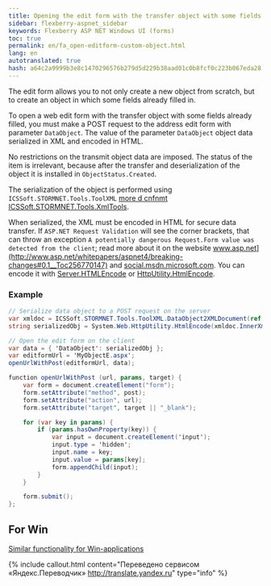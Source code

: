 ```yaml
--- 
title: Opening the edit form with the transfer object with some fields already filled 
sidebar: flexberry-aspnet_sidebar 
keywords: Flexberry ASP NET Windows UI (forms) 
toc: true 
permalink: en/fa_open-editform-custom-object.html 
lang: en 
autotranslated: true 
hash: a64c2a9999b3e8c1470296576b279d5d229b38aad01c0b8fcf0c223b067eda28 
--- 
```


The edit form allows you to not only create a new object from scratch, but to create an object in which some fields already filled in. 

To open a web edit form with the transfer object with some fields already filled, you must make a POST request to the address edit form with parameter `DataObject`. The value of the parameter `DataObject` object data serialized in XML and encoded in HTML. 

No restrictions on the transmit object data are imposed. The status of the item is irrelevant, because after the transfer and deserialization of the object it is installed in `ObjectStatus.Created`. 

The serialization of the object is performed using `ICSSoft.STORMNET.Tools.ToolXML` [more d cnfnmt ICSSoft.STORMNET.Tools.XmlTools](fo_ics-soft-stormnet-tools.html). 

When serialized, the XML must be encoded in HTML for secure data transfer. If `ASP.NET Request Validation` will see the corner brackets, that can throw an exception `A potentially dangerous Request.Form value was detected from the client`; read more about it on the website www.asp.net](http://www.asp.net/whitepapers/aspnet4/breaking-changes#0.1__Toc256770147) and [social.msdn.microsoft.com](http://social.msdn.microsoft.com/forums/en-US/netfxbcl/thread/a056886b-a1ad-40f8-9f4a-f7e8db39950b/). You can encode it with [Server.HTMLEncode](http://msdn.microsoft.com/en-us/library/ms525347(v=vs.90).aspx) or [HttpUtility.HtmlEncode](http://msdn.microsoft.com/ru-ru/library/system.web.httputility.htmlencode.aspx). 

### Example 

```csharp
// Serialize data object to a POST request on the server 
var xmldoc = ICSSoft.STORMNET.Tools.ToolXML.DataObject2XMLDocument(ref dobj);
string serializedObj = System.Web.HttpUtility.HtmlEncode(xmldoc.InnerXml); 
``` 

```csharp
// Open the edit form on the client 
var data = { 'DataObject': serializedObj };
var editformUrl = 'MyObjectE.aspx';
openUrlWithPost(editformUrl, data);

function openUrlWithPost (url, params, target) {
	var form = document.createElement("form");
	form.setAttribute("method", post);
	form.setAttribute("action", url);
	form.setAttribute("target", target || "_blank");

	for (var key in params) {
		if (params.hasOwnProperty(key)) {
			var input = document.createElement('input');
			input.type = 'hidden';
			input.name = key;
			input.value = params[key];
			form.appendChild(input);
		}
	}

	form.submit();
};
``` 
## For Win 

[Similar functionality for Win-applications](fw_force-call-editing-form.html) 



{% include callout.html content="Переведено сервисом «Яндекс.Переводчик» <http://translate.yandex.ru>" type="info" %}